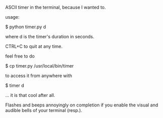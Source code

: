 ASCII timer in the terminal, because I wanted to.

usage:

$ python timer.py d

where d is the timer's duration in seconds.

CTRL+C to quit at any time.

feel free to do

$ cp timer.py /usr/local/bin/timer

to access it from anywhere with

$ timer d

... it is that cool after all.

Flashes and beeps annoyingly on completion if you enable the visual and
audible bells of your terminal (resp.).
